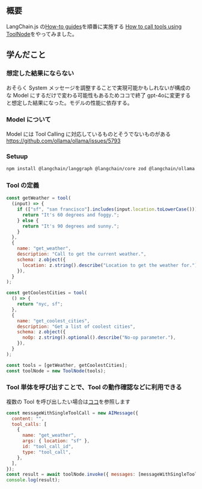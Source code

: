 ## 概要

LangChain.js の[How-to guides](https://js.langchain.com/docs/how_to/)を順番に実施する
[How to call tools using ToolNode](https://langchain-ai.github.io/langgraphjs/how-tos/tool-calling/)をやってみました。

## 学んだこと

### 想定した結果にならない

おそらく System メッセージを調整することで実現可能かもしれないが構成のな Model にするだけで変わる可能性もあるためココで終了
gpt-4oに変更すると想定した結果になった。モデルの性能に依存する。

### Model について

Model には Tool Calling に対応しているものとそうでないものがある
https://github.com/ollama/ollama/issues/5793

### Setuup

```sh
npm install @langchain/langgraph @langchain/core zod @langchain/ollama
```

### Tool の定義

```js
const getWeather = tool(
  (input) => {
    if (["sf", "san francisco"].includes(input.location.toLowerCase())) {
      return "It's 60 degrees and foggy.";
    } else {
      return "It's 90 degrees and sunny.";
    }
  },
  {
    name: "get_weather",
    description: "Call to get the current weather.",
    schema: z.object({
      location: z.string().describe("Location to get the weather for."),
    }),
  }
);

const getCoolestCities = tool(
  () => {
    return "nyc, sf";
  },
  {
    name: "get_coolest_cities",
    description: "Get a list of coolest cities",
    schema: z.object({
      noOp: z.string().optional().describe("No-op parameter."),
    }),
  }
);

const tools = [getWeather, getCoolestCities];
const toolNode = new ToolNode(tools);
```

### Tool 単体を呼び出すことで、Tool の動作確認などに利用できる

複数の Tool を呼び出したい場合は[ココ](https://langchain-ai.github.io/langgraphjs/how-tos/tool-calling/#manually-call-toolnode)を参照します

```js
const messageWithSingleToolCall = new AIMessage({
  content: "",
  tool_calls: [
    {
      name: "get_weather",
      args: { location: "sf" },
      id: "tool_call_id",
      type: "tool_call",
    },
  ],
});
const result = await toolNode.invoke({ messages: [messageWithSingleToolCall] });
console.log(result);
```
